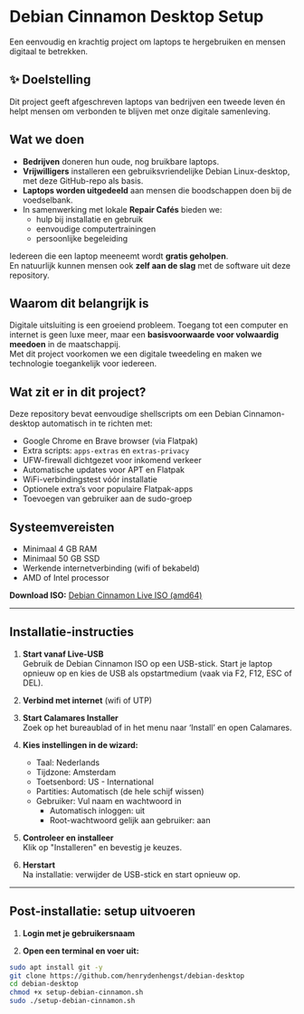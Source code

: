 # Debian Cinnamon Desktop Setup

Een eenvoudig en krachtig project om laptops te hergebruiken en mensen digitaal te betrekken.

## ✨ Doelstelling

Dit project geeft afgeschreven laptops van bedrijven een tweede leven én helpt mensen om verbonden te blijven met onze digitale samenleving.

## Wat we doen

- **Bedrijven** doneren hun oude, nog bruikbare laptops.  
- **Vrijwilligers** installeren een gebruiksvriendelijke Debian Linux-desktop, met deze GitHub-repo als basis.  
- **Laptops worden uitgedeeld** aan mensen die boodschappen doen bij de voedselbank.  
- In samenwerking met lokale **Repair Cafés** bieden we:
  - hulp bij installatie en gebruik
  - eenvoudige computertrainingen
  - persoonlijke begeleiding

Iedereen die een laptop meeneemt wordt **gratis geholpen**.  
En natuurlijk kunnen mensen ook **zelf aan de slag** met de software uit deze repository.

## Waarom dit belangrijk is

Digitale uitsluiting is een groeiend probleem. Toegang tot een computer en internet is geen luxe meer, maar een **basisvoorwaarde voor volwaardig meedoen** in de maatschappij.  
Met dit project voorkomen we een digitale tweedeling en maken we technologie toegankelijk voor iedereen.

## Wat zit er in dit project?

Deze repository bevat eenvoudige shellscripts om een Debian Cinnamon-desktop automatisch in te richten met:

- Google Chrome en Brave browser (via Flatpak)
- Extra scripts: `apps-extras` en `extras-privacy`
- UFW-firewall dichtgezet voor inkomend verkeer
- Automatische updates voor APT en Flatpak
- WiFi-verbindingstest vóór installatie
- Optionele extra’s voor populaire Flatpak-apps
- Toevoegen van gebruiker aan de sudo-groep

## Systeemvereisten

- Minimaal 4 GB RAM
- Minimaal 50 GB SSD
- Werkende internetverbinding (wifi of bekabeld)
- AMD of Intel processor

**Download ISO:** [Debian Cinnamon Live ISO (amd64)](https://cdimage.debian.org/debian-cd/current-live/amd64/iso-hybrid/)

---

## Installatie-instructies

1. **Start vanaf Live-USB**  
   Gebruik de Debian Cinnamon ISO op een USB-stick. Start je laptop opnieuw op en kies de USB als opstartmedium (vaak via F2, F12, ESC of DEL).

2. **Verbind met internet** (wifi of UTP)

3. **Start Calamares Installer**  
   Zoek op het bureaublad of in het menu naar ‘Install’ en open Calamares.

4. **Kies instellingen in de wizard:**
   - Taal: Nederlands
   - Tijdzone: Amsterdam
   - Toetsenbord: US - International
   - Partities: Automatisch (de hele schijf wissen)
   - Gebruiker: Vul naam en wachtwoord in  
     - Automatisch inloggen: uit
     - Root-wachtwoord gelijk aan gebruiker: aan

5. **Controleer en installeer**  
   Klik op "Installeren" en bevestig je keuzes.

6. **Herstart**  
   Na installatie: verwijder de USB-stick en start opnieuw op.

---

## Post-installatie: setup uitvoeren

1. **Login met je gebruikersnaam**

2. **Open een terminal en voer uit:**

```bash
sudo apt install git -y
git clone https://github.com/henrydenhengst/debian-desktop
cd debian-desktop
chmod +x setup-debian-cinnamon.sh
sudo ./setup-debian-cinnamon.sh
